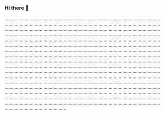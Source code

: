 ### Hi there 👋

.............................................................................................................................................................................................................................................................................................................................................................................................................................................................................................................................................................................................................................................................................................................................................................................................................................................................................................................................................................................................................................................................................................................................................................................................................................................................................................................................................................................................................................................................................................................................................................................................................................................................................................................................................................................................................................................................................................................................................................................................................................................................................................................................................................................................................................................